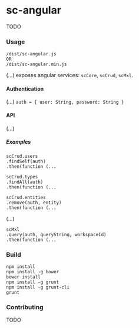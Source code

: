 # sc-angular
TODO

### Usage
    /dist/sc-angular.js
    OR
    /dist/sc-angular.min.js
    
(...) exposes angular services: `scCore`, `scCrud`, `scMxl`.

#### Authentication
(...) `auth = { user: String, password: String }`

#### API
(...)

##### Examples

    scCrud.users
    .findSelf(auth)
    .then(function (...

    scCrud.types
    .findAll(auth)
    .then(function (...
    
    scCrud.entities
    .remove(auth, entity)
    .then(function (...

(...)

    scMxl
    .query(auth, queryString, workspaceId)
    .then(function (...

### Build
    npm install
    npm install -g bower
    bower install
    npm install -g grunt
    npm install -g grunt-cli
    grunt

### Contributing
TODO
